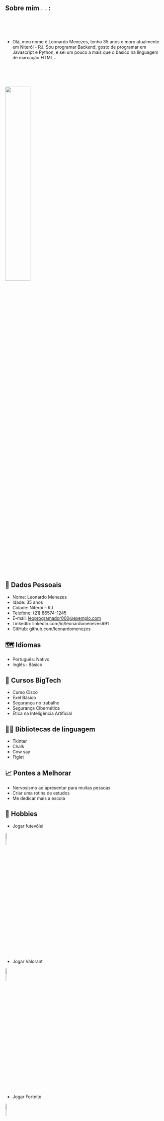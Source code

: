 ## Sobre mim <img src="https://upload.wikimedia.org/wikipedia/commons/thumb/9/99/Unofficial_JavaScript_logo_2.svg/2048px-Unofficial_JavaScript_logo_2.svg.png" width="2%"> <img src="https://upload.wikimedia.org/wikipedia/commons/thumb/c/c3/Python-logo-notext.svg/640px-Python-logo-notext.svg.png" width="2%">:
- Olá, meu nome é Leonardo Menezes, tenho 35 anos e moro atualmente em Niterói - RJ. Sou programar Backend, gosto de programar em Javascript e Python, e sei um pouco a mais que o básico na linguagem de marcação HTML <img src="https://upload.wikimedia.org/wikipedia/commons/thumb/6/61/HTML5_logo_and_wordmark.svg/1024px-HTML5_logo_and_wordmark.svg.png" width="2%">



<img src="https://www.in2code.de/fileadmin/_processed_/0/b/csm_code_javascript_49d002a67e.webp" width="40%">

## 👤 Dados Pessoais 
- Nome: Leonardo Menezes
- Idade: 35 anos
- Cidade: Niterói – RJ 
- Telefone: (21) 86574-1245
- E-mail: leoprogramador000@exemplo.com
- LinkedIn: linkedin.com/in/leonardomenezes691
- GitHub: github.com/leonardomenezes

## 🗺️ Idiomas
- Português: Nativo
- Inglês : Básico 

## 📓 Cursos BigTech 
- Curso Cisco
- Exel Básico
- Segurança no trabalho
- Segurança Cibernética
- Ética na Inteligência Artificial
## 🧑‍💻 Bibliotecas de linguagem 
- Tkinter
- Chalk 
- Cow say
- Figlet 

## 📈 Pontes a Melhorar 
- Nervosismo ao apresentar para muitas pessoas
- Criar uma rotina de estudos 
- Me dedicar mais a escola

## 🎨 Hobbies
- Jogar futevôlei 
<img src="https://jornalismorio.espm.br/wp-content/uploads/2021/09/bola-e-rede-futevolei.jpeg" width="10%">

- Jogar Valorant
<img src="https://upload.wikimedia.org/wikipedia/commons/f/fc/Valorant_logo_-_pink_color_version.svg" width="10%">

- Jogar Fortnite
<img src="https://upload.wikimedia.org/wikipedia/commons/7/7c/Fortnite_F_lettermark_logo.png" width="10%">

- Viajar em familia
<img src="https://cdn-clubecandeias.s3.sa-east-1.amazonaws.com/uploads/2019/06/destinos-bacanas-para-viajar-em-familia.jpg" width="10%">



## 🏆Qualidades
- Trabalho em equipe
- Liderar uma equipe
- Sempre entregar as tarefas no prazo
- Sempre dar o meu melhor

## 👾 Disciplinas Aprendidas
- Programação em Python
- Levantamento de Requisitos 
- Sistemas operacionais 
- Arquitetura de Redes com IOT
- Lógica de Programação

